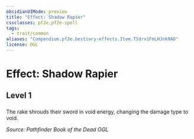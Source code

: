 ```yaml
---
obsidianUIMode: preview
title: "Effect: Shadow Rapier"
cssclasses: pf2e,pf2e-spell
tags:
  - trait/common
aliases: "Compendium.pf2e.bestiary-effects.Item.TSdrv1FmLHJnk9AD"
license: OGL
---
```

# Effect: Shadow Rapier
## Level 1
### 






The rake shrouds their sword in void energy, changing the damage type to void.

*Source: Pathfinder Book of the Dead*
*OGL*